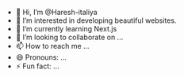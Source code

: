 - 👋 Hi, I’m @Haresh-italiya
- 👀 I’m interested in developing beautiful websites.
- 🌱 I’m currently learning Next.js
- 💞️ I’m looking to collaborate on ...
- 📫 How to reach me ...
- 😄 Pronouns: ...
- ⚡ Fun fact: ...

<!---
Haresh-italiya/Haresh-italiya is a ✨ special ✨ repository because its `README.md` (this file) appears on your GitHub profile.
You can click the Preview link to take a look at your changes.
--->
